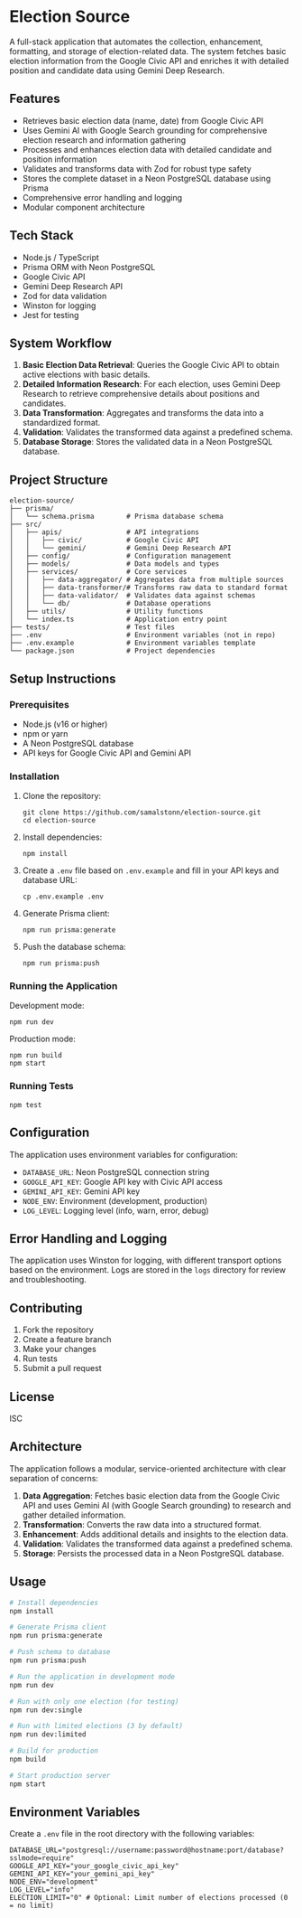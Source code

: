 # Election Source

A full-stack application that automates the collection, enhancement, formatting, and storage of election-related data. The system fetches basic election information from the Google Civic API and enriches it with detailed position and candidate data using Gemini Deep Research.

## Features

- Retrieves basic election data (name, date) from Google Civic API
- Uses Gemini AI with Google Search grounding for comprehensive election research and information gathering
- Processes and enhances election data with detailed candidate and position information
- Validates and transforms data with Zod for robust type safety
- Stores the complete dataset in a Neon PostgreSQL database using Prisma
- Comprehensive error handling and logging
- Modular component architecture

## Tech Stack

- Node.js / TypeScript
- Prisma ORM with Neon PostgreSQL
- Google Civic API
- Gemini Deep Research API
- Zod for data validation
- Winston for logging
- Jest for testing

## System Workflow

1. **Basic Election Data Retrieval**: Queries the Google Civic API to obtain active elections with basic details.
2. **Detailed Information Research**: For each election, uses Gemini Deep Research to retrieve comprehensive details about positions and candidates.
3. **Data Transformation**: Aggregates and transforms the data into a standardized format.
4. **Validation**: Validates the transformed data against a predefined schema.
5. **Database Storage**: Stores the validated data in a Neon PostgreSQL database.

## Project Structure

```
election-source/
├── prisma/
│   └── schema.prisma        # Prisma database schema
├── src/
│   ├── apis/                # API integrations
│   │   ├── civic/           # Google Civic API
│   │   └── gemini/          # Gemini Deep Research API
│   ├── config/              # Configuration management
│   ├── models/              # Data models and types
│   ├── services/            # Core services
│   │   ├── data-aggregator/ # Aggregates data from multiple sources
│   │   ├── data-transformer/# Transforms raw data to standard format
│   │   ├── data-validator/  # Validates data against schemas
│   │   └── db/              # Database operations
│   ├── utils/               # Utility functions
│   └── index.ts             # Application entry point
├── tests/                   # Test files
├── .env                     # Environment variables (not in repo)
├── .env.example             # Environment variables template
└── package.json             # Project dependencies
```

## Setup Instructions

### Prerequisites

- Node.js (v16 or higher)
- npm or yarn
- A Neon PostgreSQL database
- API keys for Google Civic API and Gemini API

### Installation

1. Clone the repository:
   ```
   git clone https://github.com/samalstonn/election-source.git
   cd election-source
   ```

2. Install dependencies:
   ```
   npm install
   ```

3. Create a `.env` file based on `.env.example` and fill in your API keys and database URL:
   ```
   cp .env.example .env
   ```

4. Generate Prisma client:
   ```
   npm run prisma:generate
   ```

5. Push the database schema:
   ```
   npm run prisma:push
   ```

### Running the Application

Development mode:
```
npm run dev
```

Production mode:
```
npm run build
npm start
```

### Running Tests

```
npm test
```

## Configuration

The application uses environment variables for configuration:

- `DATABASE_URL`: Neon PostgreSQL connection string
- `GOOGLE_API_KEY`: Google API key with Civic API access
- `GEMINI_API_KEY`: Gemini API key
- `NODE_ENV`: Environment (development, production)
- `LOG_LEVEL`: Logging level (info, warn, error, debug)

## Error Handling and Logging

The application uses Winston for logging, with different transport options based on the environment. Logs are stored in the `logs` directory for review and troubleshooting.

## Contributing

1. Fork the repository
2. Create a feature branch
3. Make your changes
4. Run tests
5. Submit a pull request

## License

ISC

## Architecture

The application follows a modular, service-oriented architecture with clear separation of concerns:

1. **Data Aggregation**: Fetches basic election data from the Google Civic API and uses Gemini AI (with Google Search grounding) to research and gather detailed information.
2. **Transformation**: Converts the raw data into a structured format.
3. **Enhancement**: Adds additional details and insights to the election data.
4. **Validation**: Validates the transformed data against a predefined schema.
5. **Storage**: Persists the processed data in a Neon PostgreSQL database.

## Usage

```bash
# Install dependencies
npm install

# Generate Prisma client
npm run prisma:generate

# Push schema to database
npm run prisma:push

# Run the application in development mode
npm run dev

# Run with only one election (for testing)
npm run dev:single

# Run with limited elections (3 by default)
npm run dev:limited

# Build for production
npm build

# Start production server
npm start
```

## Environment Variables

Create a `.env` file in the root directory with the following variables:

```
DATABASE_URL="postgresql://username:password@hostname:port/database?sslmode=require"
GOOGLE_API_KEY="your_google_civic_api_key"
GEMINI_API_KEY="your_gemini_api_key"
NODE_ENV="development"
LOG_LEVEL="info"
ELECTION_LIMIT="0" # Optional: Limit number of elections processed (0 = no limit)
```
